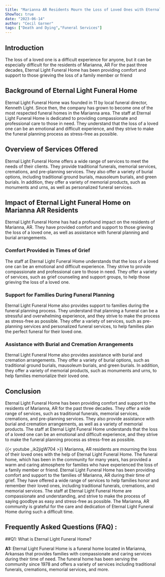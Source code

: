 ```yaml
---
title: "Marianna AR Residents Mourn the Loss of Loved Ones with Eternal Light Funeral Home"
ShowToc: true 
date: "2023-06-14"
author: "Cecil Garner" 
tags: ["Death and Dying","Funeral Services"]
---
```

## Introduction

The loss of a loved one is a difficult experience for anyone, but it can be especially difficult for the residents of Marianna, AR For the past three decades, Eternal Light Funeral Home has been providing comfort and support to those grieving the loss of a family member or friend 

## Background of Eternal Light Funeral Home

Eternal Light Funeral Home was founded in 11 by local funeral director, Kenneth Light. Since then, the company has grown to become one of the most respected funeral homes in the Marianna area. The staff at Eternal Light Funeral Home is dedicated to providing compassionate and professional care to those in need. They understand that the loss of a loved one can be an emotional and difficult experience, and they strive to make the funeral planning process as stress-free as possible. 

## Overview of Services Offered

Eternal Light Funeral Home offers a wide range of services to meet the needs of their clients. They provide traditional funerals, memorial services, cremations, and pre-planning services. They also offer a variety of burial options, including traditional ground burials, mausoleum burials, and green burials. In addition, they offer a variety of memorial products, such as monuments and urns, as well as personalized funeral services. 

## Impact of Eternal Light Funeral Home on Marianna AR Residents

Eternal Light Funeral Home has had a profound impact on the residents of Marianna, AR. They have provided comfort and support to those grieving the loss of a loved one, as well as assistance with funeral planning and burial arrangements. 

### Comfort Provided in Times of Grief

The staff at Eternal Light Funeral Home understands that the loss of a loved one can be an emotional and difficult experience. They strive to provide compassionate and professional care to those in need. They offer a variety of services, such as grief counseling and support groups, to help those grieving the loss of a loved one. 

### Support for Families During Funeral Planning

Eternal Light Funeral Home also provides support to families during the funeral planning process. They understand that planning a funeral can be a stressful and overwhelming experience, and they strive to make the process as stress-free as possible. They offer a variety of services, such as pre-planning services and personalized funeral services, to help families plan the perfect funeral for their loved one. 

### Assistance with Burial and Cremation Arrangements

Eternal Light Funeral Home also provides assistance with burial and cremation arrangements. They offer a variety of burial options, such as traditional ground burials, mausoleum burials, and green burials. In addition, they offer a variety of memorial products, such as monuments and urns, to help families memorialize their loved one. 

## Conclusion

Eternal Light Funeral Home has been providing comfort and support to the residents of Marianna, AR for the past three decades. They offer a wide range of services, such as traditional funerals, memorial services, cremations, and pre-planning services. They also provide assistance with burial and cremation arrangements, as well as a variety of memorial products. The staff at Eternal Light Funeral Home understands that the loss of a loved one can be an emotional and difficult experience, and they strive to make the funeral planning process as stress-free as possible.

{{< youtube _ik2jigW704 >}} 
Marianna, AR residents are mourning the loss of their loved ones with the help of Eternal Light Funeral Home. The funeral home, which has been in the community for many years, has provided a warm and caring atmosphere for families who have experienced the loss of a family member or friend. Eternal Light Funeral Home has been providing comfort and support to the families of Marianna, AR during their time of grief. They have offered a wide range of services to help families honor and remember their loved ones, including traditional funerals, cremations, and memorial services. The staff at Eternal Light Funeral Home are compassionate and understanding, and strive to make the process of saying goodbye as easy and stress-free as possible. The Marianna, AR community is grateful for the care and dedication of Eternal Light Funeral Home during such a difficult time.

## Frequently Asked Questions (FAQ) :
##Q1: What is Eternal Light Funeral Home?

**A1:** Eternal Light Funeral Home is a funeral home located in Marianna, Arkansas that provides families with compassionate and caring services during their time of need. The funeral home has been serving the community since 1978 and offers a variety of services including traditional funerals, cremations, memorial services, and more.



